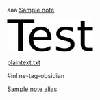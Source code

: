 aaa [Sample note](<../Sample note.md>)

![test.png](./media/test.png)


[plaintext.txt](./attachments/plaintext.txt)

#inline-tag-obsidian

[Sample note alias](<../Sample note.md>)